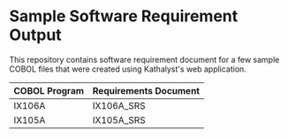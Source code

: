 # Sample Software Requirement Output

This repository contains software requirement document for a few sample COBOL files that were created using Kathalyst's web application. 

| COBOL Program | Requirements Document |
| -------- | ------- |
| IX106A  | IX106A_SRS |
| IX105A | IX105A_SRS |
